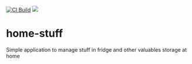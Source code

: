 [![CI Build](https://github.com/pengwin/home-stuff/actions/workflows/ci.yml/badge.svg)](https://github.com/pengwin/home-stuff/actions/workflows/ci.yml)
![](https://img.shields.io/badge/Coverage-78%25-5A7302.svg?prefix=$branches$)


# home-stuff
Simple application to manage stuff in fridge and other valuables storage at home

